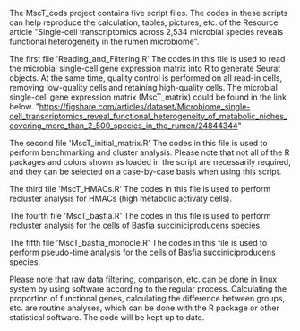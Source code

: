 The MscT_cods project contains five script files.
The codes in these scripts can help reproduce the calculation, tables, pictures, etc. of the Resource article "Single-cell transcriptomics across 2,534 microbial species reveals functional heterogeneity in the rumen microbiome".

The first file 'Reading_and_Filtering.R'
The codes in this file is used to read the microbial single-cell gene expression matrix into R to generate Seurat objects. At the same time, quality control is performed on all read-in cells, removing low-quality cells and retaining high-quality cells.
The microbial single-cell gene expression matrix (MscT_matrix) could be found in the link below.
"https://figshare.com/articles/dataset/Microbiome_single-cell_transcriptomics_reveal_functional_heterogeneity_of_metabolic_niches_covering_more_than_2_500_species_in_the_rumen/24844344"

The second file 'MscT_initial_matrix.R'
The codes in this file is used to perform benchmarking and cluster analysis.
Please note that not all of the R packages and colors shown as loaded in the script are necessarily required, and they can be selected on a case-by-case basis when using this script.

The third file 'MscT_HMACs.R'
The codes in this file is used to perform recluster analysis for HMACs (high metabolic activaty cells).

The fourth file 'MscT_basfia.R'
The codes in this file is used to perform recluster analysis for the cells of Basfia succiniciproducens species.

The fifth file 'MscT_basfia_monocle.R'
The codes in this file is used to perform pseudo-time analysis for the cells of Basfia succiniciproducens species.

Please note that raw data filtering, comparison, etc. can be done in linux system by using software according to the regular process.
Calculating the proportion of functional genes, calculating the difference between groups, etc. are routine analyses, which can be done with the R package or other statistical software.
The code will be kept up to date.
